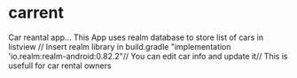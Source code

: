 # carrent
Car reantal app...
This App uses realm database to store list of cars in listview
//
Insert realm library in build.gradle     "implementation 'io.realm:realm-android:0.82.2"//
You can edit car info and update it//
This is usefull for car rental owners 
